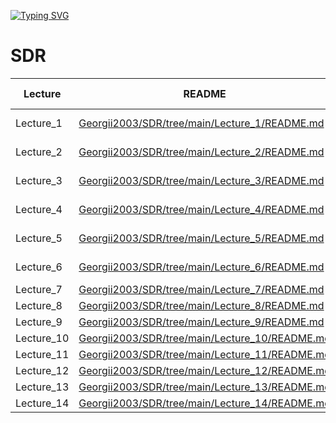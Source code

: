 [![Typing SVG](https://readme-typing-svg.herokuapp.com?font=Fira+Code&pause=1000&color=000000&background=FFFFFF&width=435&lines=Hello%2C+I'm+Georgii;A+group+student+ia131)](https://git.io/typing-svg)

# SDR
| Lecture | README | Справочный материал |
| ------ | ------ | ------ |
| Lecture_1 | [Georgii2003/SDR/tree/main/Lecture_1/README.md][P1] | [Лекция_1][L1] и [Лекция_2][L2] |
| Lecture_2 | [Georgii2003/SDR/tree/main/Lecture_2/README.md][P2] | [Лекция_3][L3] и [Лекция_4][L4] |
| Lecture_3 | [Georgii2003/SDR/tree/main/Lecture_3/README.md][P3] | [Лекция_5][L5] и [Лекция_6][L6] |
| Lecture_4 | [Georgii2003/SDR/tree/main/Lecture_4/README.md][P4] | [Лекция_7][L7] и [Лекция_8][L8] |
| Lecture_5 | [Georgii2003/SDR/tree/main/Lecture_5/README.md][P5] | [Лекция_9][L9] и [Лекция_10][L10] |
| Lecture_6 | [Georgii2003/SDR/tree/main/Lecture_6/README.md][P6] | [Лекция_11][L11] и [Лекция_12][L12] |
| Lecture_7 | [Georgii2003/SDR/tree/main/Lecture_7/README.md][P7] | [Лекция_13][L13]|
| Lecture_8 | [Georgii2003/SDR/tree/main/Lecture_8/README.md][P8] | [Лекция_14][L14]|
| Lecture_9 | [Georgii2003/SDR/tree/main/Lecture_9/README.md][P9] | [Лекция_15][L15]|
| Lecture_10 | [Georgii2003/SDR/tree/main/Lecture_10/README.md][P10] | [Лекция_16][L16]|
| Lecture_11 | [Georgii2003/SDR/tree/main/Lecture_11/README.md][P11] | [Лекция_16][L16]|
| Lecture_12 | [Georgii2003/SDR/tree/main/Lecture_12/README.md][P12] | [Лекция_17][L17]|
| Lecture_13 | [Georgii2003/SDR/tree/main/Lecture_13/README.md][P13] | [Лекция_17][L17]|
| Lecture_14 | [Georgii2003/SDR/tree/main/Lecture_14/README.md][P14] | [Лекция_18][L18]|


[P1]: <https://github.com/Georgii2003/SDR/tree/main/Lecture_1/README.md>
[P2]: <https://github.com/Georgii2003/SDR/tree/main/Lecture_2/README.md>
[P3]: <https://github.com/Georgii2003/SDR/tree/main/Lecture_3/README.md>
[P4]: <https://github.com/Georgii2003/SDR/tree/main/Lecture_4/README.md>
[P5]: <https://github.com/Georgii2003/SDR/tree/main/Lecture_5/README.md>
[P6]: <https://github.com/Georgii2003/SDR/tree/main/Lecture_6/README.md>
[P7]: <https://github.com/Georgii2003/SDR/tree/main/Lecture_7/README.md>
[P8]: <https://github.com/Georgii2003/SDR/tree/main/Lecture_8/README.md>
[P9]: <https://github.com/Georgii2003/SDR/tree/main/Lecture_9/README.md>
[P10]: <https://github.com/Georgii2003/SDR/tree/main/Lecture_10/README.md>
[P11]: <https://github.com/Georgii2003/SDR/tree/main/Lecture_11/README.md>
[P12]: <https://github.com/Georgii2003/SDR/tree/main/Lecture_12/README.md>
[P13]: <https://github.com/Georgii2003/SDR/tree/main/Lecture_13/README.md>
[P14]: <https://github.com/Georgii2003/SDR/tree/main/Lecture_14/README.md>



[L1]: <https://humble-ballcap-e09.notion.site/1-SDR-bf05fc1219da419d88d15f950007c08d>
[L2]: <https://humble-ballcap-e09.notion.site/2-84a9d15f81834c58a86af70a76991cec>
[L3]: <https://humble-ballcap-e09.notion.site/3-022075c5872a478a986df83e3e5dd6dd>
[L4]: <https://humble-ballcap-e09.notion.site/4-Python-5f78caed6b4c4d919115c5489dd4ffae>
[L5]: <https://humble-ballcap-e09.notion.site/5-5f9904dc31f747379b47610a5625be65>
[L6]: <https://humble-ballcap-e09.notion.site/6-PyAdi-Adalm-Pluto-SDR-7dabe605bb7243e3b8cb02ff208ca2bf>
[L7]: <https://humble-ballcap-e09.notion.site/7-0ee2669e5e8144f39ed11d8455609fc2>
[L8]: <https://humble-ballcap-e09.notion.site/8-Python-Spyder-c8f1d4266bd0468caadda311c2e6f812>
[L9]: <https://humble-ballcap-e09.notion.site/9-e47a36000b3944be8c93d32561685ae1>
[L10]: <https://humble-ballcap-e09.notion.site/10-Python-Spyder-6db5b4e2bbc74e098af7297b98508b63>
[L11]: <https://humble-ballcap-e09.notion.site/11-33d96c13fe9142c3bdceb2ede48f7a50>
[L12]: <https://humble-ballcap-e09.notion.site/12-83c5c0afd4d6469d8d40becd87874dc8>
[L13]: <https://humble-ballcap-e09.notion.site/13-QPSK-QAM-SDR-6928d03094d34fc895a4ab49dfed48ec>
[L14]: <https://humble-ballcap-e09.notion.site/14-IQ-f05a7383ce384e51a13de2b04708bbc8>
[L15]: <https://humble-ballcap-e09.notion.site/15--ab3f176a821848478cb11affbfe4fe0b>
[L16]: <https://humble-ballcap-e09.notion.site/16-50a1614990ac456bb72154d603bb8654>
[L17]: <https://humble-ballcap-e09.notion.site/17-DPLL-4e7416ba5a964bc48d3ec5259d0a8a61>
[L18]: <https://humble-ballcap-e09.notion.site/18-GNU-Radio-b36014a54fa2449ea6eb13c7f0721acc>